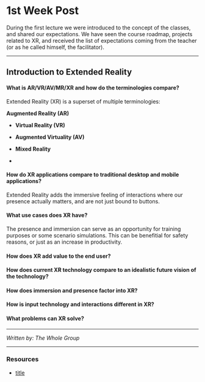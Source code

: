 # 1st Week Post

During the first lecture we were introduced to the concept of the classes, and shared our expectations. We have seen the course roadmap, projects related to XR, and received the list of expectations coming from the teacher (or as he called himself, the facilitator).

---

## Introduction to Extended Reality

#### What is AR/VR/AV/MR/XR and how do the terminologies compare?

Extended Reality (XR) is a superset of multiple terminologies:

**Augmented Reality (AR)**

- **Virtual Reality (VR)**

- **Augmented Virtuality (AV)**

- **Mixed Reality**

-

#### How do XR applications compare to traditional desktop and mobile applications?

Extended Reality adds the immersive feeling of interactions where our presence actually matters, and are not just bound to buttons.

#### What use cases does XR have?

The presence and immersion can serve as an opportunity for training purposes or some scenario simulations. This can be benefitial for safety reasons, or just as an increase in productivity.

#### How does XR add value to the end user?

#### How does current XR technology compare to an idealistic future vision of the technology?

#### How does immersion and presence factor into XR?

#### How is input technology and interactions different in XR?

#### What problems can XR solve?

---

_Written by: The Whole Group_

---

### Resources

- [title](https://www.example.com)
